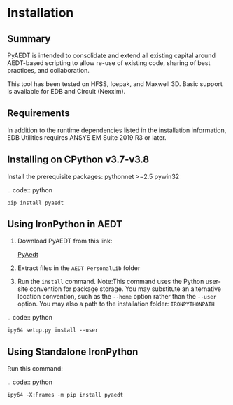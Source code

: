 # Installation

## Summary

PyAEDT is intended to consolidate and extend all existing capital around AEDT-based scripting to allow re-use of existing code, sharing of best practices, and collaboration.

This tool has been tested on HFSS, Icepak, and Maxwell 3D. Basic support is available for EDB and Circuit (Nexxim).

## Requirements

In addition to the runtime dependencies listed in the installation information, EDB Utilities requires ANSYS EM Suite 2019 R3 or later.

## Installing on CPython v3.7-v3.8

Install the prerequisite packages: pythonnet >=2.5 pywin32

.. code:: python

    pip install pyaedt


## Using IronPython in AEDT

1. Download PyAEDT from this link:

   [PyAedt](https://dev.azure.com/EMEA-FES-E/Public-Releases/_packaging?_a=package&feed=PyAedt_Public&package=PyAedt&protocolType=PyPI#)

2. Extract files in the ``AEDT PersonalLib`` folder

3. Run the ``install`` command.
   Note:This command uses the Python user-site convention for package storage. You may substitute an alternative location convention, such as the ``--home`` option rather than the ``--user`` option. You may also a path to the installation folder: ``IRONPYTHONPATH``

.. code:: python

    ipy64 setup.py install --user

## Using Standalone IronPython

Run this command:

.. code:: python

    ipy64 -X:Frames -m pip install pyaedt
